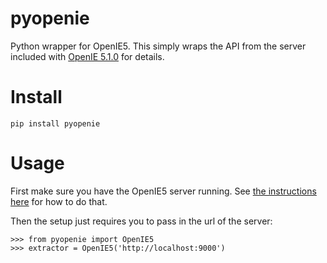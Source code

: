 # pyopenie
Python wrapper for OpenIE5.  This simply wraps the API from the server included with [OpenIE 5.1.0]() for details.

# Install
```
pip install pyopenie
```

# Usage
First make sure you have the OpenIE5 server running.  See [the instructions here]() for how to do that.

Then the setup just requires you to pass in the url of the server:
```
>>> from pyopenie import OpenIE5
>>> extractor = OpenIE5('http://localhost:9000')
```
